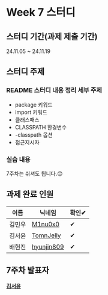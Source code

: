 # Week 7 스터디
## 스터디 기간(과제 제출 기간)
24.11.05 ~ 24.11.19

## 스터디 주제
### README 스터디 내용 정리 세부 주제
- package 키워드
- import 키워드
- 클래스패스
- CLASSPATH 환경변수
- -classpath 옵션
- 접근지시자

### 실습 내용
7주차는 쉬셔도 됩니다.😊

## 과제 완료 인원
|이름|닉네임|확인✔|
|---|------|----|
|김민우|[M1nu0x0](https://github.com/M1nu0x0)|✔|
|김서윤|[TomnJelly](https://github.com/TomnJelly)|✔|
|배현진|[hyunjin809](https://github.com/hyunjin809)|✔|

## 7주차 발표자
**[김서윤](https://github.com/TomnJelly)**
